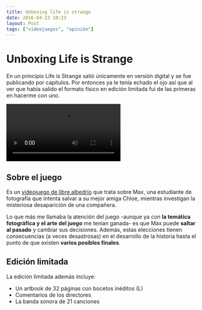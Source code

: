 ```yaml
---
title: Unboxing life is strange
date: 2016-04-23 10:23
layout: Post
tags: ["videojuegos", "opinión"]
---
```


# Unboxing Life is Strange

En un principio Life is Strange salió únicamente en versión digital y se fue publicando por capítulos. Por entonces ya le tenía echado el ojo así que al ver que había salido el formato físico en edición limitada fui de las primeras en hacerme con uno.

<!-- more -->

<video title="trailer del juego life is strange edición limitada" controls>
  <source src="~@videos/life-is-strange-trailer-edicion-limitada.mp4" type="video/mp4">
</video>

## Sobre el juego

Es un [videojuego de libre albedrío](http://www.lifeisstrange.com) que trata sobre Max, una estudiante de fotografía que intenta salvar a su mejor amiga Chloe, mientras investigan la misteriosa desaparición de una compañera.

Lo que más me llamaba la atención del juego -aunque ya con **la temática fotográfica y el arte del juego** me tenían ganada- es que Max puede **saltar al pasado** y cambiar sus decisiones. Además, estas elecciones tienen consecuencias (a veces desastrosas) en el desarrollo de la historia hasta el punto de que existen **varios posibles finales**.

## Edición limitada

La edición limitada además incluye:

- Un artbook de 32 páginas con bocetos inéditos (L)
- Comentarios de los directores
- La banda sonora de 21 canciones
